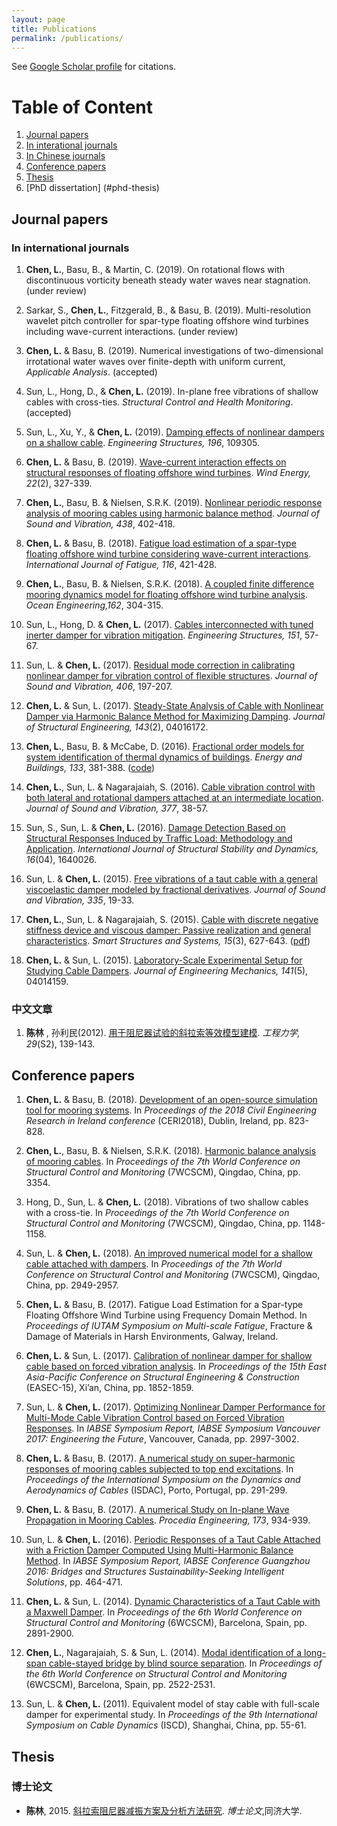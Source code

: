 ```yaml
---
layout: page
title: Publications
permalink: /publications/
---
```


See [Google Scholar profile](https://scholar.google.com/citations?user=X5-zCpEAAAAJ&hl=en) for citations.

# Table of Content
1. [Journal papers](#journal)
  1. [In interational journals](#j-int)
  1. [In Chinese journals](#j-chn)
1. [Conference papers](#conf)
1. [Thesis](#thesis)
  1. [PhD dissertation] (#phd-thesis)

<a name="journal"></a>
## Journal papers
<a name="j-int"></a>
### In international journals
1. __Chen, L.__, Basu, B., & Martin, C. (2019). On rotational flows with discontinuous vorticity beneath steady water waves near stagnation. (under review)

1. Sarkar, S., __Chen, L.__, Fitzgerald, B., & Basu, B. (2019). Multi-resolution wavelet pitch controller for spar-type floating offshore wind turbines including wave-current interactions. (under review)

1. __Chen, L.__ & Basu, B. (2019). Numerical investigations of two-dimensional irrotational water waves over finite-depth with uniform current, _Applicable Analysis_. (accepted)

1. Sun, L., Hong, D., & __Chen, L.__ (2019). In-plane free vibrations of shallow cables with cross-ties. _Structural Control and Health Monitoring_. (accepted)

1. Sun, L., Xu, Y., & __Chen, L.__ (2019). [Damping effects of nonlinear dampers on a shallow cable](https://doi.org/10.1016/j.engstruct.2019.109305). _Engineering Structures, 196_, 109305.

1. __Chen, L.__ & Basu, B. (2019). [Wave-current interaction effects on structural responses of floating offshore wind turbines](https://onlinelibrary.wiley.com/doi/full/10.1002/we.2288). _Wind Energy, 22_(2), 327-339.

1. __Chen, L.__, Basu, B. & Nielsen, S.R.K. (2019). [Nonlinear periodic response analysis of mooring cables using harmonic balance method](https://www.sciencedirect.com/science/article/pii/S0022460X18306126). _Journal of Sound and Vibration, 438_, 402-418.

1. __Chen, L.__ & Basu, B. (2018). [Fatigue load estimation of a spar-type floating offshore wind turbine considering wave-current interactions](https://doi.org/10.1016/j.ijfatigue.2018.06.002). _International Journal of Fatigue, 116_, 421-428.

1. __Chen, L.__, Basu, B. & Nielsen, S.R.K. (2018). [A coupled finite difference mooring dynamics model for floating offshore wind turbine analysis](https://www.sciencedirect.com/science/article/pii/S0029801818307005). _Ocean Engineering,162_, 304-315.

1. Sun, L., Hong, D. & __Chen, L.__ (2017). [Cables interconnected with tuned inerter damper for vibration mitigation](https://www.sciencedirect.com/science/article/pii/S0141029617300743). _Engineering Structures, 151_, 57-67.

1. Sun, L. & __Chen, L.__ (2017). [Residual mode correction in calibrating nonlinear damper for vibration control of flexible structures](http://www.sciencedirect.com/science/article/pii/S0022460X17304819). _Journal of Sound and Vibration, 406_, 197-207.

1. __Chen, L.__ & Sun, L. (2017). [Steady-State Analysis of Cable with Nonlinear Damper via Harmonic Balance Method for Maximizing Damping](http://ascelibrary.org/doi/abs/10.1061/(ASCE)ST.1943-541X.0001645). _Journal of Structural Engineering, 143_(2), 04016172.

1. __Chen, L.__, Basu, B. & McCabe, D. (2016). [Fractional order models for system identification of thermal dynamics of buildings](http://www.sciencedirect.com/science/article/pii/S0378778816308064). _Energy and Buildings, 133_, 381-388. ([code](https://github.com/chen-lin/farx))

1. __Chen, L.__, Sun, L. & Nagarajaiah, S. (2016). [Cable vibration control with both lateral and rotational dampers attached at an intermediate location](http://www.sciencedirect.com/science/article/pii/S0022460X16300815). _Journal of Sound and Vibration, 377_, 38-57.

1. Sun, S., Sun, L. & __Chen, L.__ (2016). [Damage Detection Based on Structural Responses Induced by Traffic Load: Methodology and Application](http://dx.doi.org/10.1142/S0219455416400265). _International Journal of Structural Stability and Dynamics, 16_(04), 1640026.

1. Sun, L. & __Chen, L.__ (2015). [Free vibrations of a taut cable with a general viscoelastic damper modeled by fractional derivatives](http://www.sciencedirect.com/science/article/pii/S0022460X14007469). _Journal of Sound and Vibration, 335_, 19-33.

1. __Chen, L.__, Sun, L. & Nagarajaiah, S. (2015). [Cable with discrete negative stiffness device and viscous damper: Passive realization and general characteristics](http://www.koreascience.or.kr/article/ArticleFullRecord.jsp?cn=KJKHFZ_2015_v15n3_627). _Smart Structures and Systems, 15_(3), 627-643. ([pdf](https://www.researchgate.net/profile/Satish_Nagarajaiah/publication/275237636_Cable_with_discrete_negative_stiffness_device_and_viscous_damper_Passive_realization_and_general_characteristics/links/55823e5808aeab1e4666e64d/Cable-with-discrete-negative-stiffness-device-and-viscous-damper-Passive-realization-and-general-characteristics.pdf))

1. __Chen, L.__ & Sun, L. (2015). [Laboratory-Scale Experimental Setup for Studying Cable Dampers](http://ascelibrary.org/doi/abs/10.1061/(ASCE)EM.1943-7889.0000878). _Journal of Engineering Mechanics, 141_(5), 04014159.

<a name="j-chn"></a>
### 中文文章

1. __陈林__ , 孙利民(2012). [用于阻尼器试验的斜拉索等效模型建模](http://engineeringmechanics.cn/CN/volumn/volumn_199.shtml). _工程力学, 29_(S2), 139-143.

<a name="conf"></a>
## Conference papers

1. __Chen, L.__ & Basu, B. (2018). [Development of an open-source simulation tool for mooring systems](https://www.researchgate.net/publication/327424791_Development_of_an_open-source_simulation_tool_for_mooring_systems). In _Proceedings of the 2018 Civil Engineering Research in Ireland conference_ (CERI2018), Dublin, Ireland, pp. 823-828.

1. __Chen, L.__, Basu, B. & Nielsen, S.R.K. (2018). [Harmonic balance analysis of mooring cables](https://www.researchgate.net/publication/326647353_Harmonic_balance_analysis_of_mooring_cables). In _Proceedings of the 7th World Conference on Structural Control and Monitoring_ (7WCSCM), Qingdao, China, pp. 3354.

1. Hong, D., Sun, L. & __Chen, L.__ (2018). Vibrations of two shallow cables with a cross-tie. In _Proceedings of the 7th World Conference on Structural Control and Monitoring_ (7WCSCM), Qingdao, China, pp. 1148-1158.

1. Sun, L. & __Chen, L.__ (2018). [An improved numerical model for a shallow cable attached with dampers](https://www.researchgate.net/publication/326647643_An_improved_numerical_model_for_a_shallow_cable_attached_with_dampers?_sg=FxiKwEZJuFTa_q__Z8Ozm36KqP1bphTFcK8ysXR2JUQMy4w7efTNqTy7T_pifImaGtu6C4ig8lL4ywygHDo3xbVJRDLJJ5I_B1WKGy9M.UKpekCi3D7ZzzkGIZzSVGmnK_8hltdgIyMxO0MMD8mAsO7LjFFVXpmAcQbTn9WtV_99LAuy-QpZEhS1JLdt7ww). In _Proceedings of the 7th World Conference on Structural Control and Monitoring_ (7WCSCM), Qingdao, China, pp. 2949-2957.

1. __Chen, L.__ & Basu, B. (2017). Fatigue Load Estimation for a Spar-type Floating Offshore Wind Turbine using Frequency Domain Method. In _Proceedings of IUTAM Symposium on Multi-scale Fatigue_, Fracture & Damage of Materials in Harsh Environments, Galway, Ireland.

1. __Chen, L.__ & Sun, L. (2017). [Calibration of nonlinear damper for shallow cable based on forced vibration analysis](https://www.researchgate.net/profile/Lin_Chen96/publication/320554603_Calibration_of_nonlinear_damper_for_shallow_cable_based_on_forced_vibration_analysis/links/59ec525c0f7e9bfdeb705cbf/Calibration-of-nonlinear-damper-for-shallow-cable-based-on-forced-vibration-analysis.pdf). In _Proceedings of the 15th East Asia-Pacific Conference on Structural Engineering & Construction_ (EASEC-15), Xi’an, China, pp. 1852-1859.

1. Sun, L. & __Chen, L.__ (2017). [Optimizing Nonlinear Damper Performance for Multi-Mode Cable Vibration Control based on Forced Vibration Responses](http://www.ingentaconnect.com/contentone/iabse/report/2017/00000109/00000013/art00005). In _IABSE Symposium Report, IABSE Symposium Vancouver 2017: Engineering the Future_, Vancouver, Canada, pp. 2997-3002.

1. __Chen, L.__ & Basu, B. (2017). [A numerical study on super-harmonic responses of mooring cables subjected to top end excitations](https://www.researchgate.net/publication/320741571_A_numerical_study_on_super-harmonic_responses_of_mooring_cables_subjected_to_top_end_excitations). In _Proceedings of  the International Symposium on the Dynamics and Aerodynamics of Cables_ (ISDAC), Porto, Portugal, pp. 291-299.

1. __Chen, L.__ & Basu, B. (2017). [A numerical Study on In-plane Wave Propagation in Mooring Cables](https://doi.org/10.1016/j.proeng.2016.12.146). _Procedia Engineering, 173_, 934-939.

1. Sun, L. & __Chen, L.__ (2016). [Periodic Responses of a Taut Cable Attached with a Friction Damper Computed Using Multi-Harmonic Balance Method](http://www.ingentaconnect.com/contentone/iabse/report/2016/00000106/00000009/art00006). In _IABSE Symposium Report, IABSE Conference Guangzhou 2016: Bridges and Structures Sustainability-Seeking Intelligent Solutions_, pp. 464-471.

1. __Chen, L.__ & Sun, L. (2014). [Dynamic Characteristics of a Taut Cable with a Maxwell Damper](https://www.researchgate.net/publication/281550889_Dynamic_Characteristics_of_a_Taut_Cable_with_a_Maxwell_Damper). In _Proceedings of the 6th World Conference on Structural Control and Monitoring_ (6WCSCM), Barcelona, Spain, pp. 2891-2900.

1. __Chen, L.__, Nagarajaiah, S. & Sun, L. (2014). [Modal identification of a long-span cable-stayed bridge by blind source separation](https://www.researchgate.net/profile/Lin_Chen96/publication/281551121_Modal_Identification_of_a_Long-span_Cable-stayed_Bridge_by_Blind_Source_Separation/links/55ed688108aeb6516268da33.pdf). In _Proceedings of the 6th World Conference on Structural Control and Monitoring_ (6WCSCM), Barcelona, Spain, pp. 2522-2531.

1. Sun, L. & __Chen, L.__ (2011). Equivalent model of stay cable with full-scale damper for experimental study. In _Proceedings of the 9th International Symposium on Cable Dynamics_ (ISCD), Shanghai, China, pp. 55-61.

<a name="thesis"></a>
## Thesis

<a name="phd-thesis"></a>
### 博士论文

- __陈林__, 2015. [斜拉索阻尼器减振方案及分析方法研究](https://www.researchgate.net/publication/318760977_xielasuozuniqijianzhenfanganjifenxifangfayanjiu). _博士论文_,同济大学.

